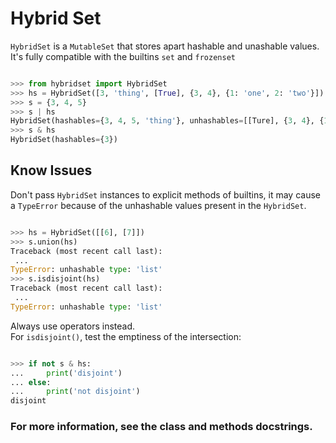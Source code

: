 # Hybrid Set

`HybridSet` is a `MutableSet` that stores apart hashable and unashable values.  
It's fully compatible with the builtins `set` and `frozenset`


```python

>>> from hybridset import HybridSet
>>> hs = HybridSet([3, 'thing', [True], {3, 4}, {1: 'one', 2: 'two'}])
>>> s = {3, 4, 5}
>>> s | hs
HybridSet(hashables={3, 4, 5, 'thing'}, unhashables=[[Ture], {3, 4}, {1: 'one', 2: 'two'}])
>>> s & hs
HybridSet(hashables={3})

```

## Know Issues

Don't pass `HybridSet` instances to explicit methods of builtins, it may cause a `TypeError`
because of the unhashable values present in the `HybridSet`.

```python

>>> hs = HybridSet([[6], [7]])
>>> s.union(hs)
Traceback (most recent call last):
 ...
TypeError: unhashable type: 'list'
>>> s.isdisjoint(hs)
Traceback (most recent call last):
 ...
TypeError: unhashable type: 'list'

```

Always use operators instead.  
For `isdisjoint()`, test the emptiness of the intersection:

```python

>>> if not s & hs:
...     print('disjoint')
... else:
...     print('not disjoint')
disjoint

```

### For more information, see the class and methods docstrings.
